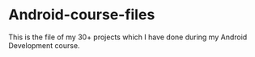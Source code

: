 # Android-course-files
This is the file of my 30+ projects which I have done during my Android Development course.
